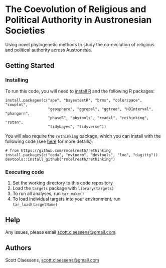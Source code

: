 # The Coevolution of Religious and Political Authority in Austronesian Societies

Using novel phylogenetic methods to study the co-evolution of religious and political authority across Austronesia.

## Getting Started

### Installing

To run this code, you will need to [install R](https://www.r-project.org/) and the following R packages:

```
install.packages(c("ape", "bayestestR", "brms", "colorspace", "cowplot", 
                   "geosphere", "ggrepel", "ggtree", "HDInterval", "phangorn", 
                   "phaseR", "phytools", "readxl", "rethinking", "rstan", 
                   "tidybayes", "tidyverse"))
```

You will also require the `rethinking` package, which you can install with the following code (see [here](https://github.com/rmcelreath/rethinking) for more details):

```
# from https://github.com/rmcelreath/rethinking
install.packages(c("coda", "mvtnorm", "devtools", "loo", "dagitty"))
devtools::install_github("rmcelreath/rethinking")
```

### Executing code

1. Set the working directory to this code repository
2. Load the `targets` package with `library(targets)`
3. To run all analyses, run `tar_make()`
4. To load individual targets into your environment, run `tar_load(targetName)`

## Help

Any issues, please email scott.claessens@gmail.com.

## Authors

Scott Claessens, scott.claessens@gmail.com
